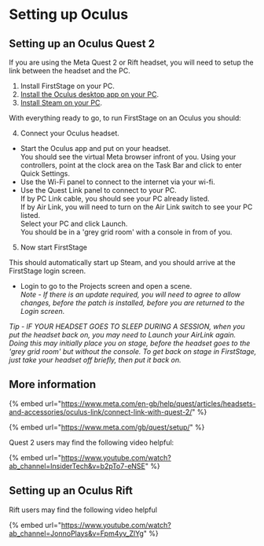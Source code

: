 # Setting up Oculus

## Setting up an Oculus Quest 2

If you are using the Meta Quest 2 or Rift headset, you will need to setup the link between the headset and the PC.

1. Install FirstStage on your PC.
2. [Install the Oculus desktop app on your PC](https://www.meta.com/en-gb/help/quest/articles/getting-started/getting-started-with-rift-s/install-oculus-pc-app/).
3. [Install Steam on your PC](https://help.steampowered.com/en/faqs/view/099E-F5D1-8780-4778).

With everything ready to go, to run FirstStage on an Oculus you should:

4. Connect your Oculus headset.

* Start the Oculus app and put on your headset.\
  You should see the virtual Meta browser infront of you. Using your controllers, point at the clock area on the Task Bar and click to enter Quick Settings.
* Use the Wi-Fi panel to connect to the internet via your wi-fi.
* Use the Quest Link panel to connect to your PC.\
  If by PC Link cable, you should see your PC already listed.\
  If by Air Link, you will need to turn on the Air Link switch to see your PC listed.\
  Select your PC and click Launch.\
  You should be in a 'grey grid room' with a console in from of you.

5. Now start FirstStage

This should automatically start up Steam, and you should arrive at the FirstStage login screen.

* Login to go to the Projects screen and open a scene.\
  _Note - If there is an update required, you will need to agree to allow changes, before the patch is installed, before you are returned to the Login screen._

_Tip - IF YOUR HEADSET GOES TO SLEEP DURING A SESSION, when you put the headset back on, you may need to Launch your AirLink again. Doing this may initially place you on stage, before the headset goes to the 'grey grid room' but without the console. To get back on stage in FirstStage, just take your headset off briefly, then put it back on._



## More information

{% embed url="https://www.meta.com/en-gb/help/quest/articles/headsets-and-accessories/oculus-link/connect-link-with-quest-2/" %}

{% embed url="https://www.meta.com/gb/quest/setup/" %}

Quest 2 users may find the following video helpful:

{% embed url="https://www.youtube.com/watch?ab_channel=InsiderTech&v=b2pTo7-eNSE" %}

## Setting up an Oculus Rift

Rift users may find the following video helpful

{% embed url="https://www.youtube.com/watch?ab_channel=JonnoPlays&v=Fpm4yv_ZlYg" %}
